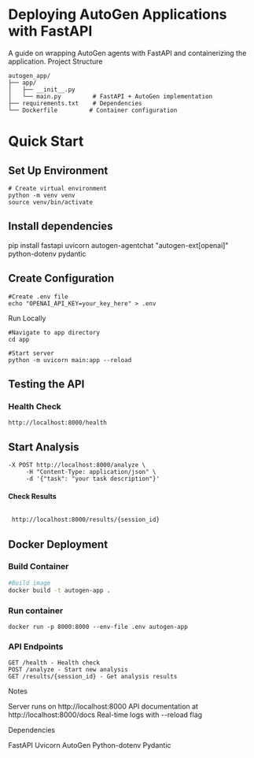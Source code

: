 # Deploying AutoGen Applications with FastAPI

A guide on wrapping AutoGen agents with FastAPI and containerizing the application.
Project Structure

```
autogen_app/
├── app/
│   ├── __init__.py
│   └── main.py         # FastAPI + AutoGen implementation
├── requirements.txt    # Dependencies
└── Dockerfile         # Container configuration
```
# Quick Start

## Set Up Environment

```
# Create virtual environment
python -m venv venv
source venv/bin/activate  
```

## Install dependencies
pip install fastapi uvicorn autogen-agentchat "autogen-ext[openai]" python-dotenv pydantic

## Create Configuration

```
#Create .env file
echo "OPENAI_API_KEY=your_key_here" > .env
```

Run Locally

```
#Navigate to app directory
cd app
```

```
#Start server
python -m uvicorn main:app --reload
```

## Testing the API

### Health Check

```curl 
http://localhost:8000/health
```

## Start Analysis

```curl 
-X POST http://localhost:8000/analyze \
     -H "Content-Type: application/json" \
     -d '{"task": "your task description"}'
```
#### Check Results

```bash

 http://localhost:8000/results/{session_id}
 ```

## Docker Deployment

### Build Container

```bash
#Build image
docker build -t autogen-app .
```

### Run container
```
docker run -p 8000:8000 --env-file .env autogen-app
```
### API Endpoints

```
GET /health - Health check
POST /analyze - Start new analysis
GET /results/{session_id} - Get analysis results
```


Notes

Server runs on http://localhost:8000
API documentation at http://localhost:8000/docs
Real-time logs with --reload flag

Dependencies

FastAPI
Uvicorn
AutoGen
Python-dotenv
Pydantic